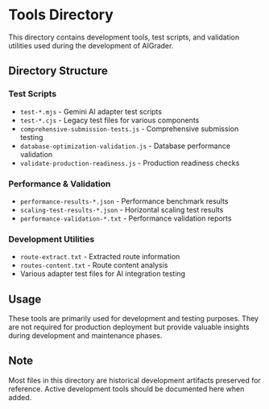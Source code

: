 # Tools Directory

This directory contains development tools, test scripts, and validation utilities used during the development of AIGrader.

## Directory Structure

### Test Scripts
- `test-*.mjs` - Gemini AI adapter test scripts
- `test-*.cjs` - Legacy test files for various components
- `comprehensive-submission-tests.js` - Comprehensive submission testing
- `database-optimization-validation.js` - Database performance validation
- `validate-production-readiness.js` - Production readiness checks

### Performance & Validation
- `performance-results-*.json` - Performance benchmark results
- `scaling-test-results-*.json` - Horizontal scaling test results
- `performance-validation-*.txt` - Performance validation reports

### Development Utilities
- `route-extract.txt` - Extracted route information
- `routes-content.txt` - Route content analysis
- Various adapter test files for AI integration testing

## Usage

These tools are primarily used for development and testing purposes. They are not required for production deployment but provide valuable insights during development and maintenance phases.

## Note

Most files in this directory are historical development artifacts preserved for reference. Active development tools should be documented here when added.